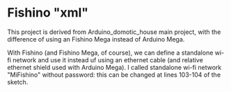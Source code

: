 # Fishino "xml"

This project is derived from Arduino_domotic_house main project, with the difference of using an Fishino Mega instead of Arduino Mega.

With Fishino (and Fishino Mega, of course), we can define a standalone wi-fi network and use it instead uf using an ethernet cable (and relative ethernet shield used with Arduino Mega). I called standalone wi-fi network "MiFishino" without password: this can be changed at lines 103-104 of the sketch.
